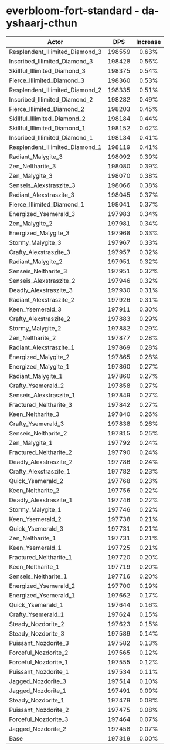 # everbloom-fort-standard - da-yshaarj-cthun
| Actor | DPS | Increase |
|---|:---:|:---:|
|Resplendent_Illimited_Diamond_3|198559|0.63%|
|Inscribed_Illimited_Diamond_3|198428|0.56%|
|Skillful_Illimited_Diamond_3|198375|0.54%|
|Fierce_Illimited_Diamond_3|198360|0.53%|
|Resplendent_Illimited_Diamond_2|198335|0.51%|
|Inscribed_Illimited_Diamond_2|198282|0.49%|
|Fierce_Illimited_Diamond_2|198203|0.45%|
|Skillful_Illimited_Diamond_2|198184|0.44%|
|Skillful_Illimited_Diamond_1|198152|0.42%|
|Inscribed_Illimited_Diamond_1|198134|0.41%|
|Resplendent_Illimited_Diamond_1|198119|0.41%|
|Radiant_Malygite_3|198092|0.39%|
|Zen_Neltharite_3|198080|0.39%|
|Zen_Malygite_3|198070|0.38%|
|Senseis_Alexstraszite_3|198066|0.38%|
|Radiant_Alexstraszite_3|198045|0.37%|
|Fierce_Illimited_Diamond_1|198041|0.37%|
|Energized_Ysemerald_3|197983|0.34%|
|Zen_Malygite_2|197981|0.34%|
|Energized_Malygite_3|197968|0.33%|
|Stormy_Malygite_3|197967|0.33%|
|Crafty_Alexstraszite_3|197957|0.32%|
|Radiant_Malygite_2|197951|0.32%|
|Senseis_Neltharite_3|197951|0.32%|
|Senseis_Alexstraszite_2|197946|0.32%|
|Deadly_Alexstraszite_3|197930|0.31%|
|Radiant_Alexstraszite_2|197926|0.31%|
|Keen_Ysemerald_3|197911|0.30%|
|Crafty_Alexstraszite_2|197883|0.29%|
|Stormy_Malygite_2|197882|0.29%|
|Zen_Neltharite_2|197877|0.28%|
|Radiant_Alexstraszite_1|197869|0.28%|
|Energized_Malygite_2|197865|0.28%|
|Energized_Malygite_1|197860|0.27%|
|Radiant_Malygite_1|197860|0.27%|
|Crafty_Ysemerald_2|197858|0.27%|
|Senseis_Alexstraszite_1|197849|0.27%|
|Fractured_Neltharite_3|197842|0.27%|
|Keen_Neltharite_3|197840|0.26%|
|Crafty_Ysemerald_3|197838|0.26%|
|Senseis_Neltharite_2|197815|0.25%|
|Zen_Malygite_1|197792|0.24%|
|Fractured_Neltharite_2|197790|0.24%|
|Deadly_Alexstraszite_2|197786|0.24%|
|Crafty_Alexstraszite_1|197782|0.23%|
|Quick_Ysemerald_2|197768|0.23%|
|Keen_Neltharite_2|197756|0.22%|
|Deadly_Alexstraszite_1|197746|0.22%|
|Stormy_Malygite_1|197746|0.22%|
|Keen_Ysemerald_2|197738|0.21%|
|Quick_Ysemerald_3|197731|0.21%|
|Zen_Neltharite_1|197731|0.21%|
|Keen_Ysemerald_1|197725|0.21%|
|Fractured_Neltharite_1|197720|0.20%|
|Keen_Neltharite_1|197719|0.20%|
|Senseis_Neltharite_1|197716|0.20%|
|Energized_Ysemerald_2|197700|0.19%|
|Energized_Ysemerald_1|197662|0.17%|
|Quick_Ysemerald_1|197644|0.16%|
|Crafty_Ysemerald_1|197624|0.15%|
|Steady_Nozdorite_2|197623|0.15%|
|Steady_Nozdorite_3|197589|0.14%|
|Puissant_Nozdorite_3|197582|0.13%|
|Forceful_Nozdorite_2|197565|0.12%|
|Forceful_Nozdorite_1|197555|0.12%|
|Puissant_Nozdorite_1|197534|0.11%|
|Jagged_Nozdorite_3|197514|0.10%|
|Jagged_Nozdorite_1|197491|0.09%|
|Steady_Nozdorite_1|197479|0.08%|
|Puissant_Nozdorite_2|197475|0.08%|
|Forceful_Nozdorite_3|197464|0.07%|
|Jagged_Nozdorite_2|197458|0.07%|
|Base|197319|0.00%|

